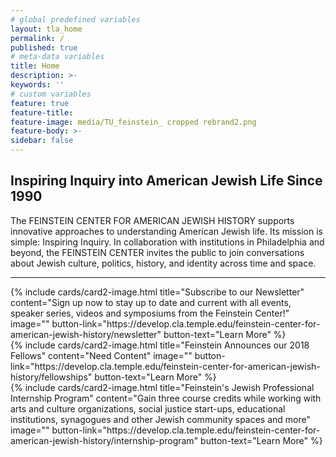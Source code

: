 ```yaml
---
# global predefined variables
layout: tla_home
permalink: /
published: true
# meta-data variables
title: Home
description: >-
keywords: ''
# custom variables
feature: true
feature-title: 
feature-image: media/TU_feinstein_ cropped rebrand2.png
feature-body: >-
sidebar: false
---
```

## Inspiring Inquiry into American Jewish Life Since 1990
The FEINSTEIN CENTER FOR AMERICAN JEWISH HISTORY supports innovative approaches to understanding American Jewish life. Its mission is simple: Inspiring Inquiry. In collaboration with institutions in Philadelphia and beyond, the FEINSTEIN CENTER invites the public to join conversations about Jewish culture, politics, history, and identity across time and space.

___

<div class="row row-wide">
  <div class="col m12 l4">{% include cards/card2-image.html 
    title="Subscribe to our Newsletter" 
    content="Sign up now to stay up to date and current with all events, speaker series, videos and symposiums from the Feinstein Center!" 
    image="" 
    button-link="https://develop.cla.temple.edu/feinstein-center-for-american-jewish-history/newsletter" 
    button-text="Learn More" %}
  </div>
  <div class="row row-wide">
    <div class="col m12 l4">{% include cards/card2-image.html 
      title="Feinstein Announces our 2018 Fellows" 
      content="Need Content" 
      image="" 
      button-link="https://develop.cla.temple.edu/feinstein-center-for-american-jewish-history/fellowships" 
      button-text="Learn More" %}
    </div>
    <div class="row row-wide">
      <div class="col m12 l4">{% include cards/card2-image.html 
        title="Feinstein's Jewish Professional Internship Program" 
        content="Gain three course credits while working with arts and culture organizations, social justice start-ups, educational institutions, synagogues and other Jewish community spaces and more" 
        image="" 
        button-link="https://develop.cla.temple.edu/feinstein-center-for-american-jewish-history/internship-program" 
        button-text="Learn More" %}
      </div>
</div>

